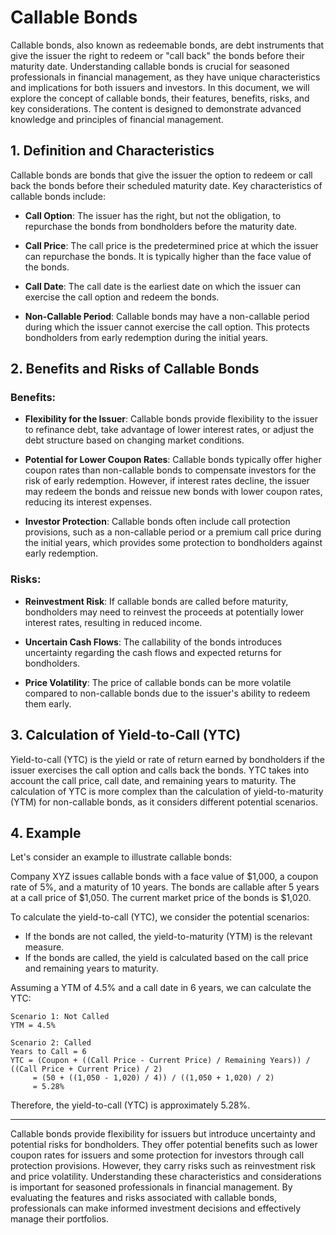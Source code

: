 # Callable Bonds

Callable bonds, also known as redeemable bonds, are debt instruments that give the issuer the right to redeem or "call back" the bonds before their maturity date. Understanding callable bonds is crucial for seasoned professionals in financial management, as they have unique characteristics and implications for both issuers and investors. In this document, we will explore the concept of callable bonds, their features, benefits, risks, and key considerations. The content is designed to demonstrate advanced knowledge and principles of financial management.

## 1. Definition and Characteristics

Callable bonds are bonds that give the issuer the option to redeem or call back the bonds before their scheduled maturity date. Key characteristics of callable bonds include:

- **Call Option**: The issuer has the right, but not the obligation, to repurchase the bonds from bondholders before the maturity date.

- **Call Price**: The call price is the predetermined price at which the issuer can repurchase the bonds. It is typically higher than the face value of the bonds.

- **Call Date**: The call date is the earliest date on which the issuer can exercise the call option and redeem the bonds.

- **Non-Callable Period**: Callable bonds may have a non-callable period during which the issuer cannot exercise the call option. This protects bondholders from early redemption during the initial years.

## 2. Benefits and Risks of Callable Bonds

### Benefits:

- **Flexibility for the Issuer**: Callable bonds provide flexibility to the issuer to refinance debt, take advantage of lower interest rates, or adjust the debt structure based on changing market conditions.

- **Potential for Lower Coupon Rates**: Callable bonds typically offer higher coupon rates than non-callable bonds to compensate investors for the risk of early redemption. However, if interest rates decline, the issuer may redeem the bonds and reissue new bonds with lower coupon rates, reducing its interest expenses.

- **Investor Protection**: Callable bonds often include call protection provisions, such as a non-callable period or a premium call price during the initial years, which provides some protection to bondholders against early redemption.

### Risks:

- **Reinvestment Risk**: If callable bonds are called before maturity, bondholders may need to reinvest the proceeds at potentially lower interest rates, resulting in reduced income.

- **Uncertain Cash Flows**: The callability of the bonds introduces uncertainty regarding the cash flows and expected returns for bondholders.

- **Price Volatility**: The price of callable bonds can be more volatile compared to non-callable bonds due to the issuer's ability to redeem them early.

## 3. Calculation of Yield-to-Call (YTC)

Yield-to-call (YTC) is the yield or rate of return earned by bondholders if the issuer exercises the call option and calls back the bonds. YTC takes into account the call price, call date, and remaining years to maturity. The calculation of YTC is more complex than the calculation of yield-to-maturity (YTM) for non-callable bonds, as it considers different potential scenarios.

## 4. Example

Let's consider an example to illustrate callable bonds:

Company XYZ issues callable bonds with a face value of $1,000, a coupon rate of 5%, and a maturity of 10 years. The bonds are callable after 5 years at a call price of $1,050. The current market price of the bonds is $1,020.

To calculate the yield-to-call (YTC), we consider the potential scenarios:

- If the bonds are not called, the yield-to-maturity (YTM) is the relevant measure.
- If the bonds are called, the yield is calculated based on the call price and remaining years to maturity.

Assuming a YTM of 4.5% and a call date in 6 years, we can calculate the YTC:

```
Scenario 1: Not Called
YTM = 4.5%

Scenario 2: Called
Years to Call = 6
YTC = (Coupon + ((Call Price - Current Price) / Remaining Years)) / ((Call Price + Current Price) / 2)
     = (50 + ((1,050 - 1,020) / 4)) / ((1,050 + 1,020) / 2)
     = 5.28%
```

Therefore, the yield-to-call (YTC) is approximately 5.28%.

---

Callable bonds provide flexibility for issuers but introduce uncertainty and potential risks for bondholders. They offer potential benefits such as lower coupon rates for issuers and some protection for investors through call protection provisions. However, they carry risks such as reinvestment risk and price volatility. Understanding these characteristics and considerations is important for seasoned professionals in financial management. By evaluating the features and risks associated with callable bonds, professionals can make informed investment decisions and effectively manage their portfolios.